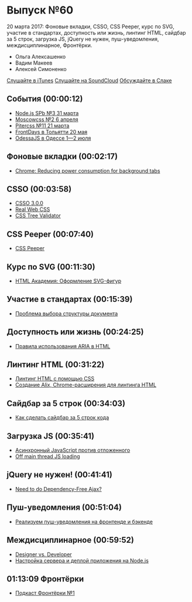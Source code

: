 # Выпуск №60

20 марта 2017: Фоновые вкладки, CSSO, CSS Peeper, курс по SVG, участие в стандартах, доступность или жизнь, линтинг HTML, сайдбар за 5 строк, загрузка JS, jQuery не нужен, пуш-уведомления, междисциплинарное, Фронтёрки.

- Ольга Алексашенко
- Вадим Макеев
- Алексей Симоненко

[Слушайте в iTunes](https://itunes.apple.com/ru/podcast/veb-standarty/id1080500016)
[Слушайте на SoundCloud](https://soundcloud.com/web-standards/episode-60)
[Обсуждайте в Слаке](http://slack.web-standards.ru/)

## События (00:00:12)

- [Node.js SPb №3 31 марта](https://rossinno.timepad.ru/event/457207/)
- [Moscowcss №2 6 апреля](https://moscowcss.timepad.ru/event/457567/)
- [Pitercss №11 21 марта](https://pitercss.timepad.ru/event/457274/)
- [FrontDays в Тольятти 20 мая](https://frontdays.ru/)
- [OdessaJS в Одессе 1—2 июля](http://odessajs.org/)

## Фоновые вкладки (00:02:17)

- [Chrome: Reducing power consumption for background tabs](https://blog.chromium.org/2017/03/reducing-power-consumption-for.html)

## CSSO (00:03:58)

- [CSSO 3.0.0](https://github.com/css/csso/releases/tag/v3.0.0)
- [Real Web CSS](https://github.com/csstree/real-web-css)
- [CSS Tree Validator](https://atom.io/packages/csstree-validator)

## CSS Peeper (00:07:40)

- [CSS Peeper](https://csspeeper.com/)

## Курс по SVG (00:11:30)

- [HTML Академия: Оформление SVG-фигур](https://htmlacademy.ru/courses/187)

## Участие в стандартах (00:15:39)

- [Проблема выбора структуры документа](http://css-live.ru/html5/problema-vybora-struktury-dokumenta.html)

## Доступность или жизнь (00:24:25)

- [Правила использования ARIA в HTML](https://habr.ru/p/323876/)

## Линтинг HTML (00:31:22)

- [Линтинг HTML с помощью CSS](http://front-end.su/linting-html-using-css)
- [Создание Alix, Chrome-расширения для линтинга HTML](http://front-end.su/making-alix-a-chrome-extension-for-linting-html)

## Сайдбар за 5 строк (00:34:03)

- [Как сделать сайдбар за 5 строк кода](https://habrahabr.ru/post/323934/)

## Загрузка JS (00:35:41)

- [Асинхронный JavaScript против отложенного](https://habr.ru/p/323790/)
- [Off main thread JS loading](https://twitter.com/samccone/status/840262345783881729)

## jQuery не нужен! (00:41:41)

- [Need to do Dependency-Free Ajax?](https://css-tricks.com/need-dependency-free-ajax/)

## Пуш-уведомления (00:51:04)

- [Реализуем пуш-уведомления на фронтенде и бэкенде](https://medium.com/p/9fea70221028)

## Междисциплинарное (00:59:52)

- [Designer vs. Developer](https://youtu.be/8T94qu8IWWk)
- [Настройка сервера и деплой приложения на Node.js](https://youtu.be/1OU5ngq-WyM?list=PLQlWzK5tU-gDyxC1JTpyC2avvJlt3hrIh)

## 01:13:09 Фронтёрки

- [Подкаст Фронтёрки №1](https://soundcloud.com/fronterki/ep-001)
